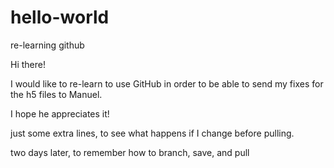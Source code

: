 # hello-world
re-learning github

Hi there!

I would like to re-learn to use GitHub in order to be able to send my fixes for the h5 files to Manuel.

I hope he appreciates it!

just some extra lines, to see what happens if I change before pulling.

two days later, to remember how to branch, save, and pull

